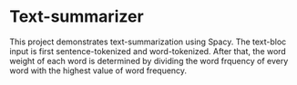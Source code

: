 # Text-summarizer
This project demonstrates text-summarization using Spacy. The text-bloc input is first sentence-tokenized and word-tokenized. After that, the word weight of each word is determined by dividing the word frquency of every word with the highest value of word frequency. 
